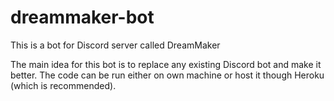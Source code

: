 # dreammaker-bot
This is a bot for Discord server called DreamMaker

The main idea for this bot is to replace any existing Discord bot and make it better.
The code can be run either on own machine or host it though Heroku (which is recommended).
